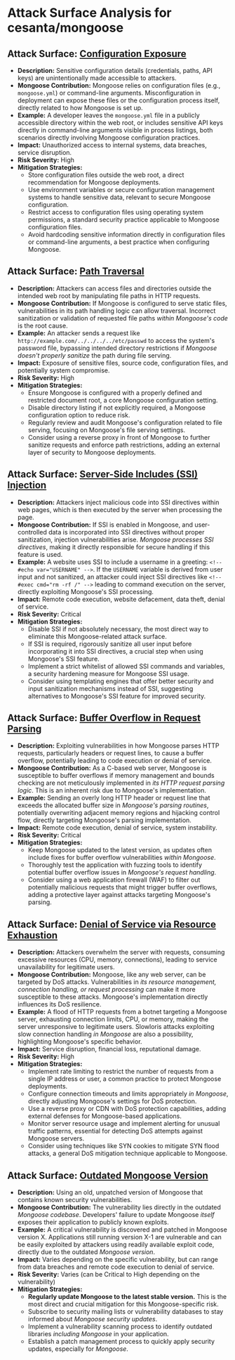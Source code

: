 # Attack Surface Analysis for cesanta/mongoose

## Attack Surface: [Configuration Exposure](./attack_surfaces/configuration_exposure.md)

*   **Description:** Sensitive configuration details (credentials, paths, API keys) are unintentionally made accessible to attackers.
*   **Mongoose Contribution:** Mongoose relies on configuration files (e.g., `mongoose.yml`) or command-line arguments. Misconfiguration in deployment can expose these files or the configuration process itself, directly related to how Mongoose is set up.
*   **Example:** A developer leaves the `mongoose.yml` file in a publicly accessible directory within the web root, or includes sensitive API keys directly in command-line arguments visible in process listings, both scenarios directly involving Mongoose configuration practices.
*   **Impact:**  Unauthorized access to internal systems, data breaches, service disruption.
*   **Risk Severity:** High
*   **Mitigation Strategies:**
    *   Store configuration files outside the web root, a direct recommendation for Mongoose deployments.
    *   Use environment variables or secure configuration management systems to handle sensitive data, relevant to secure Mongoose configuration.
    *   Restrict access to configuration files using operating system permissions, a standard security practice applicable to Mongoose configuration files.
    *   Avoid hardcoding sensitive information directly in configuration files or command-line arguments, a best practice when configuring Mongoose.

## Attack Surface: [Path Traversal](./attack_surfaces/path_traversal.md)

*   **Description:** Attackers can access files and directories outside the intended web root by manipulating file paths in HTTP requests.
*   **Mongoose Contribution:** If Mongoose is configured to serve static files, vulnerabilities in its path handling logic can allow traversal. Incorrect sanitization or validation of requested file paths *within Mongoose's code* is the root cause.
*   **Example:** An attacker sends a request like `http://example.com/../../../../etc/passwd` to access the system's password file, bypassing intended directory restrictions if *Mongoose doesn't properly sanitize* the path during file serving.
*   **Impact:**  Exposure of sensitive files, source code, configuration files, and potentially system compromise.
*   **Risk Severity:** High
*   **Mitigation Strategies:**
    *   Ensure Mongoose is configured with a properly defined and restricted document root, a core Mongoose configuration setting.
    *   Disable directory listing if not explicitly required, a Mongoose configuration option to reduce risk.
    *   Regularly review and audit Mongoose's configuration related to file serving, focusing on Mongoose's file serving settings.
    *   Consider using a reverse proxy in front of Mongoose to further sanitize requests and enforce path restrictions, adding an external layer of security to Mongoose deployments.

## Attack Surface: [Server-Side Includes (SSI) Injection](./attack_surfaces/server-side_includes__ssi__injection.md)

*   **Description:** Attackers inject malicious code into SSI directives within web pages, which is then executed by the server when processing the page.
*   **Mongoose Contribution:** If SSI is enabled in Mongoose, and user-controlled data is incorporated into SSI directives without proper sanitization, injection vulnerabilities arise. *Mongoose processes SSI directives*, making it directly responsible for secure handling if this feature is used.
*   **Example:** A website uses SSI to include a username in a greeting: `<!--#echo var="USERNAME" -->`. If the `USERNAME` variable is derived from user input and not sanitized, an attacker could inject SSI directives like `<!--#exec cmd="rm -rf /" -->` leading to command execution on the server, directly exploiting Mongoose's SSI processing.
*   **Impact:**  Remote code execution, website defacement, data theft, denial of service.
*   **Risk Severity:** Critical
*   **Mitigation Strategies:**
    *   Disable SSI if not absolutely necessary, the most direct way to eliminate this Mongoose-related attack surface.
    *   If SSI is required, rigorously sanitize all user input before incorporating it into SSI directives, a crucial step when using Mongoose's SSI feature.
    *   Implement a strict whitelist of allowed SSI commands and variables, a security hardening measure for Mongoose SSI usage.
    *   Consider using templating engines that offer better security and input sanitization mechanisms instead of SSI, suggesting alternatives to Mongoose's SSI feature for improved security.

## Attack Surface: [Buffer Overflow in Request Parsing](./attack_surfaces/buffer_overflow_in_request_parsing.md)

*   **Description:**  Exploiting vulnerabilities in how Mongoose parses HTTP requests, particularly headers or request lines, to cause a buffer overflow, potentially leading to code execution or denial of service.
*   **Mongoose Contribution:** As a C-based web server, Mongoose is susceptible to buffer overflows if memory management and bounds checking are not meticulously implemented in *its HTTP request parsing logic*. This is an inherent risk due to Mongoose's implementation.
*   **Example:** Sending an overly long HTTP header or request line that exceeds the allocated buffer size in *Mongoose's parsing routines*, potentially overwriting adjacent memory regions and hijacking control flow, directly targeting Mongoose's parsing implementation.
*   **Impact:**  Remote code execution, denial of service, system instability.
*   **Risk Severity:** Critical
*   **Mitigation Strategies:**
    *   Keep Mongoose updated to the latest version, as updates often include fixes for buffer overflow vulnerabilities *within Mongoose*.
    *   Thoroughly test the application with fuzzing tools to identify potential buffer overflow issues in *Mongoose's request handling*.
    *   Consider using a web application firewall (WAF) to filter out potentially malicious requests that might trigger buffer overflows, adding a protective layer against attacks targeting Mongoose's parsing.

## Attack Surface: [Denial of Service via Resource Exhaustion](./attack_surfaces/denial_of_service_via_resource_exhaustion.md)

*   **Description:** Attackers overwhelm the server with requests, consuming excessive resources (CPU, memory, connections), leading to service unavailability for legitimate users.
*   **Mongoose Contribution:** Mongoose, like any web server, can be targeted by DoS attacks.  Vulnerabilities in *its resource management, connection handling, or request processing* can make it more susceptible to these attacks. Mongoose's implementation directly influences its DoS resilience.
*   **Example:** A flood of HTTP requests from a botnet targeting a Mongoose server, exhausting connection limits, CPU, or memory, making the server unresponsive to legitimate users. Slowloris attacks exploiting slow connection handling *in Mongoose* are also a possibility, highlighting Mongoose's specific behavior.
*   **Impact:**  Service disruption, financial loss, reputational damage.
*   **Risk Severity:** High
*   **Mitigation Strategies:**
    *   Implement rate limiting to restrict the number of requests from a single IP address or user, a common practice to protect Mongoose deployments.
    *   Configure connection timeouts and limits appropriately *in Mongoose*, directly adjusting Mongoose's settings for DoS protection.
    *   Use a reverse proxy or CDN with DoS protection capabilities, adding external defenses for Mongoose-based applications.
    *   Monitor server resource usage and implement alerting for unusual traffic patterns, essential for detecting DoS attempts against Mongoose servers.
    *   Consider using techniques like SYN cookies to mitigate SYN flood attacks, a general DoS mitigation technique applicable to Mongoose.

## Attack Surface: [Outdated Mongoose Version](./attack_surfaces/outdated_mongoose_version.md)

*   **Description:** Using an old, unpatched version of Mongoose that contains known security vulnerabilities.
*   **Mongoose Contribution:**  The vulnerability lies directly in the outdated *Mongoose codebase*.  Developers' failure to update Mongoose *itself* exposes their application to publicly known exploits.
*   **Example:** A critical vulnerability is discovered and patched in Mongoose version X.  Applications still running version X-1 are vulnerable and can be easily exploited by attackers using readily available exploit code, directly due to the outdated *Mongoose version*.
*   **Impact:**  Varies depending on the specific vulnerability, but can range from data breaches and remote code execution to denial of service.
*   **Risk Severity:** Varies (can be Critical to High depending on the vulnerability)
*   **Mitigation Strategies:**
    *   **Regularly update Mongoose to the latest stable version.** This is the most direct and crucial mitigation for this Mongoose-specific risk.
    *   Subscribe to security mailing lists or vulnerability databases to stay informed about *Mongoose security updates*.
    *   Implement a vulnerability scanning process to identify outdated libraries *including Mongoose* in your application.
    *   Establish a patch management process to quickly apply security updates, especially for *Mongoose*.

